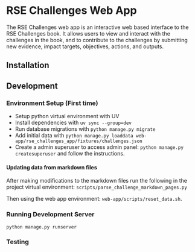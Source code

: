 # RSE Challenges Web App

The RSE Challenges web app is an interactive web based interface to the RSE Challenges book. It allows users to view and interact with the challenges in the book, and to contribute to the challenges by submitting new evidence, impact targets, objectives, actions, and outputs.

## Installation

## Development

### Environment Setup (First time)

- Setup python virtual environment with UV
- Install dependencies with `uv sync --group=dev`
- Run database migrations with `python manage.py migrate`
- Add initial data with `python manage.py loaddata web-app/rse_challenges_app/fixtures/challenges.json`
- Create a admin superuser to access admin panel: `python manage.py createsuperuser` and follow the instructions.

#### Updating data from markdown files

After making modifications to the markdown files run the following in the project virtual environment:
`scripts/parse_challenge_markdown_pages.py`

Then using the web app environment:
`web-app/scripts/reset_data.sh`.

### Running Development Server

`python manage.py runserver`

### Testing

